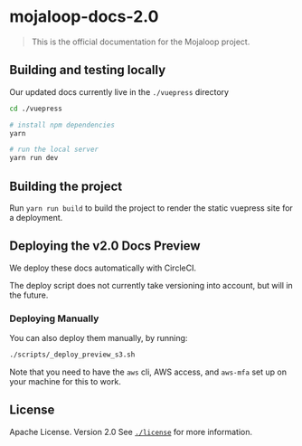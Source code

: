 # mojaloop-docs-2.0

> This is the official documentation for the Mojaloop project.


## Building and testing locally

Our updated docs currently live in the `./vuepress` directory

```bash
cd ./vuepress

# install npm dependencies
yarn 

# run the local server
yarn run dev
```


## Building the project
Run `yarn run build` to build the project to render the static vuepress site for a deployment.

## Deploying the v2.0 Docs Preview

We deploy these docs automatically with CircleCI.

The deploy script does not currently take versioning into account, but will in the future.

### Deploying Manually

You can also deploy them manually, by running:
```bash
./scripts/_deploy_preview_s3.sh
``` 

Note that you need to have the `aws` cli, AWS access, and `aws-mfa` set up on your machine for this to work.

## License

Apache License. Version 2.0
See [`./license`](./LICENSE.md) for more information.